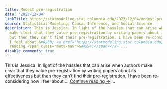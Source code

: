 ```yaml
---
title: Modest pre-registration
date: '2023-12-04'
linkTitle: https://statmodeling.stat.columbia.edu/2023/12/04/modest-pre-registration/
source: Statistical Modeling, Causal Inference, and Social Science
description: This is Jessica. In light of the hassles that can arise when authors
  make clear that they value pre-registration by writing papers about its effectiveness
  but then they can’t find their pre-registration, I have been re-considering how
  I feel about &#8230; <a href="https://statmodeling.stat.columbia.edu/2023/12/04/modest-pre-registration/">Continue
  reading <span class="meta-nav">&#8594;</span></a> ...
disable_comments: true
---
```

This is Jessica. In light of the hassles that can arise when authors make clear that they value pre-registration by writing papers about its effectiveness but then they can’t find their pre-registration, I have been re-considering how I feel about &#8230; <a href="https://statmodeling.stat.columbia.edu/2023/12/04/modest-pre-registration/">Continue reading <span class="meta-nav">&#8594;</span></a> ...